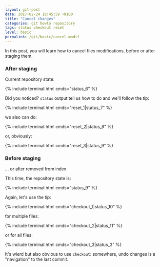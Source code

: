 ```yaml
---
layout: git-post
date: 2017-02-24 18:45:59 +0100
title: "Cancel changes"
categories: git howto repository
tags: status checkout reset
level: basic
permalink: /git/basic/cancel-modif
---
```


In this post, you will learn how to cancel files modifications, before or after staging them.

### After staging

Current repository state:

{% include terminal.html cmds="status_6" %}

Did you noticed? `status` output tell us how to do and we'll follow the tip:

{% include terminal.html cmds="reset_1|status_7" %}

we also can do:

{% include terminal.html cmds="reset_2|status_8" %}

or, obviously:

{% include terminal.html cmds="reset_3|status_9" %}

### Before staging

... or after removed from index  
  
This time, the repository state is:

{% include terminal.html cmds="status_9" %}

Again, let's use the tip:

{% include terminal.html cmds="checkout_1|status_10" %}

for multiple files:

{% include terminal.html cmds="checkout_2|status_11" %}

or for all files:

{% include terminal.html cmds="checkout_3|status_3" %}

It's wierd but also obvious to use `checkout`: somewhere, undo changes is a "navigation" to the last commit.
